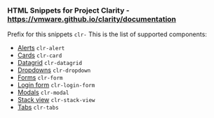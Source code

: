 ### HTML Snippets for Project Clarity - https://vmware.github.io/clarity/documentation

Prefix for this snippets  ```clr-```
This is the list of supported components:
* [Alerts](https://vmware.github.io/clarity/documentation/alerts) ```clr-alert```
* [Cards](https://vmware.github.io/clarity/documentation/cards) ```clr-card```
* [Datagrid](https://vmware.github.io/clarity/documentation/datagrid) ```clr-datagrid```
* [Dropdowns](https://vmware.github.io/clarity/documentation/dropdowns) ```clr-dropdown```
* [Forms](https://vmware.github.io/clarity/documentation/forms) ```clr-form```
* [Login form](https://vmware.github.io/clarity/documentation/login) ```clr-login-form```
* [Modals](https://vmware.github.io/clarity/documentation/modals) ```clr-modal```
* [Stack view](https://vmware.github.io/clarity/documentation/stack-view) ```clr-stack-view```
* [Tabs](https://vmware.github.io/clarity/documentation/tabs) ```clr-tabs```